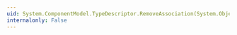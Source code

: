 ```yaml
---
uid: System.ComponentModel.TypeDescriptor.RemoveAssociation(System.Object,System.Object)
internalonly: False
---
```

